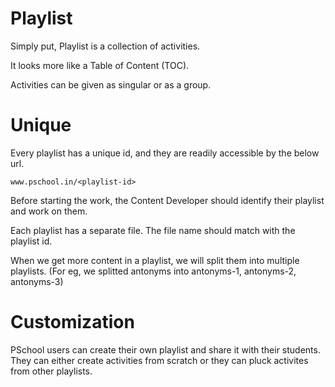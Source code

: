 # Playlist

Simply put, Playlist is a collection of activities.

It looks more like a Table of Content (TOC).

Activities can be given as singular or as a group.

# Unique

Every playlist has a unique id, and they are readily accessible by the below
url.

```
www.pschool.in/<playlist-id>
```

Before starting the work, the Content Developer should identify their playlist
and work on them.

Each playlist has a separate file. The file name should match with the playlist
id.

When we get more content in a playlist, we will split them into multiple
playlists. (For eg, we splitted antonyms into antonyms-1, antonyms-2,
antonyms-3)

# Customization

PSchool users can create their own playlist and share it with their students.
They can either create activities from scratch or they can pluck activites from
other playlists.
